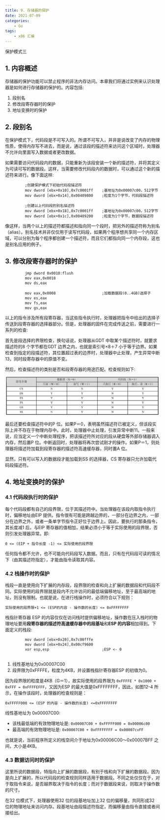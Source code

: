 ```yaml
---
title: 9. 存储器的保护
date: 2021-07-09
categories:
    - Go
tags:
	- x86 汇编
---
```


保护模式三
<!-- more -->

## 1. 内容概述
存储器的保护功能可以禁止程序的非法内存访问。本章我们将通过实例来认识处理器是如何进行存储器的保护的。内容包括:
1. 段别名
2. 修改段寄存器时的保护
3. 地址变换时的保护

## 2. 段别名
在保护模式下，代码段是不可写入的。所谓不可写入，并非是说改变了内存的物理性质，使得内存写不进去，而是说，通过该段的描述符来访问这个区域时，处理器不允许向里面写入数据或者更改数据。

如果需要访问代码段内的数据，只能重新为该段安装一个新的描述符，并将其定义为可读可写的数据段。这样，当需要修改代码段内的数据时，可以通过这个新的描述符来进行。像下面这样:

```
         ;创建保护模式下初始代码段描述符
         mov dword [ebx+0x10],0x7c0001ff    ;基地址为0x00007c00，512字节 
         mov dword [ebx+0x14],0x00409800    ;粒度为1个字节，代码段描述符 

         ;创建以上代码段的别名描述符
         mov dword [ebx+0x18],0x7c0001ff    ;基地址为0x00007c00，512字节
         mov dword [ebx+0x1c],0x00409200    ;粒度为1个字节，数据段描述符
```

像这样，当两个以上的描述符都描述和指向同一个段时，把另外的描述符称为别名（alias）。别名技术并非仅仅用于读写代码段，如果两个程序想共享同一个内存区域，可以分别为每个程序都创建一个描述符，而且它们都指向同一个内存段，这也是别名应用的例子。


## 3. 修改段寄存器时的保护
```
         jmp dword 0x0010:flush
         mov eax,0x0018                      
         mov ds,eax
      
         mov eax,0x0008                     ;加载数据段(0..4GB)选择子
         mov es,eax
         mov fs,eax
         mov gs,eax
```

以上的指令涉及所有段寄存器，当这些指令执行时，处理器把指令中给出的选择子传送到段寄存器的选择器部分。但是，处理器的固件在完成传送之前，需要进行一系列的检查:

首先是段选择的界限检查，换句话说，处理器从GDT 中取某个描述符时，就要求描述符的8 个字节都在GDT 边界之内，也就是索引号×8＋7 小于等于边界。如果检查到指定的段描述符，其位置超过表的边界时，处理器中止处理，产生异常中断13，同时段寄存器中的原值不变。

然后，检查描述符的类别是否和段寄存器的用途匹配。检查规则如下:

![描述符的类别是否和段寄存器的用途匹配检查](/images/assembly/seg_check.png)

最后还要检查描述符中的P 位。如果P＝0，表明虽然描述符已被定义，但该段实际上并不存在于物理内存中。此时，处理器中止处理，引发异常中断11。一般来说，应当定义一个中断处理程序，把该描述符所对应的段从硬盘等外部存储器调入内存，然后置P 位。中断返回时，处理器将再次尝试刚才的操作。如果P＝1，则处理器将描述符加载到段寄存器的描述符高速缓存器，同时置A 位。

显然，只有可以写入的数据段才能加载到SS 的选择器，CS 寄存器只允许加载代码段描述符。

## 4. 地址变换时的保护
### 4.1 代码段执行时的保护
每个代码段都有自己的段界限，位于其描述符中。当处理器在该段内取指令执行时，偏移地址由EIP 提供。指令很有可能是跨越边界的，一部分在边界之内，一部分在边界之外，或者一条单字节指令正好位于边界上。因此，要执行的那条指令，其长度减1 后，与EIP 寄存器的值相加，结果必须小于等于实际使用的段界限，否则引发处理器异常。即:

`0 <= (EIP + 指令长度 -1) <= 实际使用的段界限`

任何指令都不允许，也不可能向代码段写入数据。而且，只有在代码段可读的情况下（由其描述符指定），才能由指令读取其内容。

### 4.2 栈操作时的保护
栈段一直是使用向下扩展的内存段，段界限的检查和向上扩展的数据段和代码段不同。实际使用的段界限就是段内不允许访问的最低端偏移地址，至于最高端的地址，则没有限制。也就是说，在进行栈操作时，必须符合以下规则：

`实际使用的段界限+1 <= (ESP的内容 - 操作数的长度) <= 0xFFFFFFFF`

栈指针寄存器 ESP 的内容仅仅在访问栈时提供偏移地址，操作数在压入栈时的物理地址要用**段寄存器的描述符高速缓存器中的段基址**和**ESP 的内容**相加得到。下面定义的栈段:

```
         mov dword [ebx+0x20],0x7c00fffe
         mov dword [ebx+0x24],0x00cf9600
         xor esp,esp                        ;ESP <- 0
      
```

1. 线性基地址为0x00007C00
2. 段界限为0xFFFFE，粒度为4KB，并设置栈指针寄存器ESP 的初值为0。

因为段界限的粒度是4KB（G＝1），故实际使用的段界限为 `0xFFFFE * 0x1000 + 0xFFF = 0xFFFFEFFF`，又因为ESP 的最大值是0xFFFFFFFF，因此，如图12-4 所示，在操作该段时，处理器的检查规则是：

`0xFFFFF000 <= (ESP 的内容 - 操作数的长度) <=0xFFFFFFFF`

线性基地址为 0x00007C00:
- 该栈最低端的有效物理地址是: `0x00007C00 + 0xFFFFF000 = 0x00006c00`
- 最高端的有效物理地址是: `0x00007C00 + 0xFFFFFFFF = 0x00007cvFF`

也就是说，当前程序所定义的栈空间介于地址为0x00006C00～0x00007BFF 之间，大小是4KB。

### 4.3 数据访问时的保护
这里所说的数据段，特指向上扩展的数据段，有别于栈和向下扩展的数据段。因为是向上扩展的，所以代码段的检查规则同样适用于数据段。不同之处仅仅在于，对于取指令来说，是否越界取决于指令的长度；而对于数据段来说，则取决于操作数的尺寸。

在32 位模式下，处理器使用32 位的段基地址加上32 位的偏移量，共同形成32 位的物理地址来访问内存。段基地址由段描述符指定，而偏移量由指令直接或者间接给出。